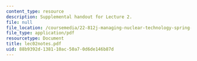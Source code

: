 ```yaml
---
content_type: resource
description: Supplemental handout for Lecture 2.
file: null
file_location: /coursemedia/22-812j-managing-nuclear-technology-spring-2004/88b9392d138110ac50a70d6de146b87d_lec02notes.pdf
file_type: application/pdf
resourcetype: Document
title: lec02notes.pdf
uid: 88b9392d-1381-10ac-50a7-0d6de146b87d
---
```

